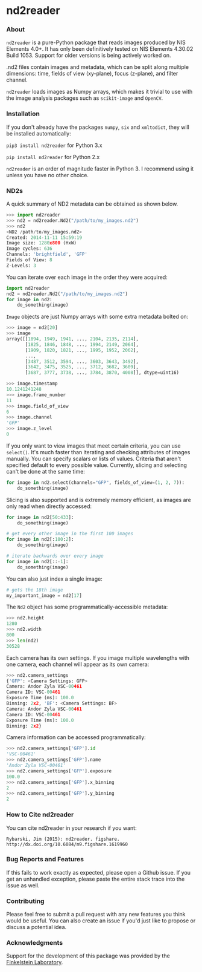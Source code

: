 # nd2reader

### About

`nd2reader` is a pure-Python package that reads images produced by NIS Elements 4.0+. It has only been definitively tested on NIS Elements 4.30.02 Build 1053. Support for older versions is being actively worked on.

.nd2 files contain images and metadata, which can be split along multiple dimensions: time, fields of view (xy-plane), focus (z-plane), and filter channel.

`nd2reader` loads images as Numpy arrays, which makes it trivial to use with the image analysis packages such as `scikit-image` and `OpenCV`.

### Installation

If you don't already have the packages `numpy`, `six` and `xmltodict`, they will be installed automatically:

`pip3 install nd2reader` for Python 3.x

`pip install nd2reader` for Python 2.x

`nd2reader` is an order of magnitude faster in Python 3. I recommend using it unless you have no other choice.

### ND2s

A quick summary of ND2 metadata can be obtained as shown below.
```python
>>> import nd2reader
>>> nd2 = nd2reader.Nd2("/path/to/my_images.nd2")
>>> nd2
<ND2 /path/to/my_images.nd2>
Created: 2014-11-11 15:59:19
Image size: 1280x800 (HxW)
Image cycles: 636
Channels: 'brightfield', 'GFP'
Fields of View: 8
Z-Levels: 3
```

You can iterate over each image in the order they were acquired:

```python
import nd2reader
nd2 = nd2reader.Nd2("/path/to/my_images.nd2")
for image in nd2:
    do_something(image)
```

`Image` objects are just Numpy arrays with some extra metadata bolted on:

```python
>>> image = nd2[20]
>>> image
array([[1894, 1949, 1941, ..., 2104, 2135, 2114],
       [1825, 1846, 1848, ..., 1994, 2149, 2064],
       [1909, 1820, 1821, ..., 1995, 1952, 2062],
       ...,
       [3487, 3512, 3594, ..., 3603, 3643, 3492],
       [3642, 3475, 3525, ..., 3712, 3682, 3609],
       [3687, 3777, 3738, ..., 3784, 3870, 4008]], dtype=uint16)

>>> image.timestamp
10.1241241248
>>> image.frame_number
11
>>> image.field_of_view
6
>>> image.channel
'GFP'
>>> image.z_level
0
```

If you only want to view images that meet certain criteria, you can use `select()`. It's much faster than iterating
and checking attributes of images manually. You can specify scalars or lists of values. Criteria that aren't specified
default to every possible value. Currently, slicing and selecting can't be done at the same time:

```python
for image in nd2.select(channels="GFP", fields_of_view=(1, 2, 7)):
    do_something(image)
```

Slicing is also supported and is extremely memory efficient, as images are only read when directly accessed:

```python
for image in nd2[50:433]:
    do_something(image)

# get every other image in the first 100 images
for image in nd2[:100:2]:
    do_something(image)

# iterate backwards over every image
for image in nd2[::-1]:
    do_something(image)
```

You can also just index a single image:

```python
# gets the 18th image
my_important_image = nd2[17] 
```

The `Nd2` object has some programmatically-accessible metadata: 

```python
>>> nd2.height
1280
>>> nd2.width
800
>>> len(nd2)
30528
```

Each camera has its own settings. If you image multiple wavelengths with one camera, each channel will appear as its
own camera:

```python
>>> nd2.camera_settings
{'GFP': <Camera Settings: GFP>
Camera: Andor Zyla VSC-00461
Camera ID: VSC-00461
Exposure Time (ms): 100.0
Binning: 2x2, 'BF': <Camera Settings: BF>
Camera: Andor Zyla VSC-00461
Camera ID: VSC-00461
Exposure Time (ms): 100.0
Binning: 2x2}
```

Camera information can be accessed programmatically:

```python
>>> nd2.camera_settings['GFP'].id
'VSC-00461'
>>> nd2.camera_settings['GFP'].name
'Andor Zyla VSC-00461'
>>> nd2.camera_settings['GFP'].exposure
100.0
>>> nd2.camera_settings['GFP'].x_binning
2
>>> nd2.camera_settings['GFP'].y_binning
2
```

### How to Cite nd2reader

You can cite nd2reader in your research if you want:

```
Rybarski, Jim (2015): nd2reader. figshare.
http://dx.doi.org/10.6084/m9.figshare.1619960
```

### Bug Reports and Features

If this fails to work exactly as expected, please open a Github issue. If you get an unhandled exception, please
paste the entire stack trace into the issue as well.

### Contributing

Please feel free to submit a pull request with any new features you think would be useful. You can also create an
issue if you'd just like to propose or discuss a potential idea.

### Acknowledgments

Support for the development of this package was provided by the [Finkelstein Laboratory](http://finkelsteinlab.org/).
